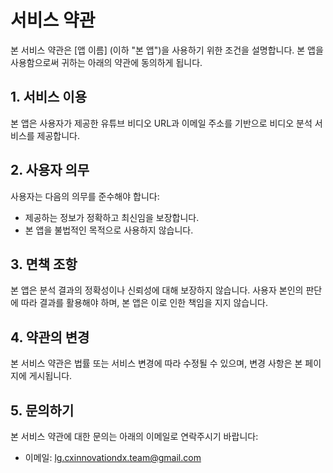 # 서비스 약관

본 서비스 약관은 [앱 이름] (이하 "본 앱")을 사용하기 위한 조건을 설명합니다. 본 앱을 사용함으로써 귀하는 아래의 약관에 동의하게 됩니다.

## 1. 서비스 이용

본 앱은 사용자가 제공한 유튜브 비디오 URL과 이메일 주소를 기반으로 비디오 분석 서비스를 제공합니다.

## 2. 사용자 의무

사용자는 다음의 의무를 준수해야 합니다:
- 제공하는 정보가 정확하고 최신임을 보장합니다.
- 본 앱을 불법적인 목적으로 사용하지 않습니다.

## 3. 면책 조항

본 앱은 분석 결과의 정확성이나 신뢰성에 대해 보장하지 않습니다. 사용자 본인의 판단에 따라 결과를 활용해야 하며, 본 앱은 이로 인한 책임을 지지 않습니다.

## 4. 약관의 변경

본 서비스 약관은 법률 또는 서비스 변경에 따라 수정될 수 있으며, 변경 사항은 본 페이지에 게시됩니다.

## 5. 문의하기

본 서비스 약관에 대한 문의는 아래의 이메일로 연락주시기 바랍니다:
- 이메일: [lg.cxinnovationdx.team@gmail.com](mailto:lg.cxinnovationdx.team@gmail.com)
